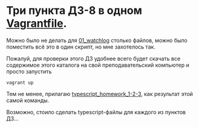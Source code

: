 # Три пункта ДЗ-8 в одном [Vagrantfile](Vagrantfile).

Можно было не делать для [01_watchlog](01_watchlog_files) столько файлов, можно было поместить всё это в один скрипт, но мне захотелось так.

Пожалуй, для проверки этого ДЗ удобнее всего будет скачать все содержимое этого каталога на свой преподавательский компьютер и  просто запустить

```
vagrant up
```

Тем не менее, прилагаю [typescript_homework_1-2-3](typescript_homework_1-2-3), как результат этой самой команды.

Возможно, стоило сделать typescript-файлы для каждого из пунктов ДЗ...